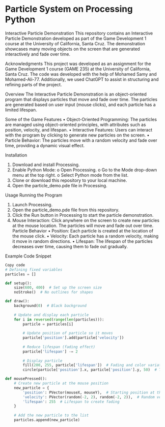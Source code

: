 # Particle System on Processing Python
 
Interactive Particle Demonstration
This repository contains an Interactive Particle Demonstration developed as part of the Game Development 1 course at the University of California, Santa Cruz. The demonstration showcases many moving objects on the screen that are generated interactively and fade over time.

Acknowledgments
This project was developed as an assignment for the Game Development 1 course (GAME 235) at the University of California, Santa Cruz. The code was developed with the help of Mohamed Samy and Mohamed-Ali-77. Additionally, we used ChatGPT to assist in structuring and refining parts of the project.

Overview
The Interactive Particle Demonstration is an object-oriented program that displays particles that move and fade over time. The particles are generated based on user input (mouse clicks), and each particle has a limited lifespan.

Some of the Game Features
•	Object-Oriented Programming: The particles are managed using object-oriented principles, with attributes such as position, velocity, and lifespan.
•	Interactive Features: Users can interact with the program by clicking to generate new particles on the screen.
•	Particle Behavior: The particles move with a random velocity and fade over time, providing a dynamic visual effect.

Installation
1.	Download and install Processing.
2.	Enable Python Mode:
o	Open Processing.
o	Go to the Mode drop-down menu at the top right.
o	Select Python mode from the list.
3.	Clone or download this repository to your local machine.
4.	Open the particle_demo.pde file in Processing.

Usage
Running the Program
1.	Launch Processing.
2.	Open the particle_demo.pde file from this repository.
3.	Click the Run button in Processing to start the particle demonstration.
4.	Mouse Interaction: Click anywhere on the screen to create new particles at the mouse location. The particles will move and fade out over time.
Particle Behavior
•	Position: Each particle is created at the location of the mouse click.
•	Velocity: Each particle has a random velocity, making it move in random directions.
•	Lifespan: The lifespan of the particles decreases over time, causing them to fade out gradually.

Example Code Snippet
```python
Copy code
# Defining fixed variables
particles = []

def setup():
    size(600, 400)  # Set up the screen size
    noStroke()  # No outlines for shapes

def draw():
    background(0)  # Black background
    
    # Update and display each particle
    for i in reversed(range(len(particles))):
        particle = particles[i]
        
        # Update position of particle so it moves
        particle['position'].add(particle['velocity'])
        
        # Reduce lifespan (fading effect)
        particle['lifespan'] -= 2
        
        # Display particle 
        fill(200, 255, particle['lifespan'])  # Fading and color variation
        circle(particle['position'].x, particle['position'].y, 50)  # The particle's shape

def mousePressed():
    # Create new particle at the mouse position
    new_particle = {
        'position': PVector(mouseX, mouseY),  # Starting position at the mouse click
        'velocity': PVector(random(-2, 2), random(-2, 2)),  # Random velocity for movement
        'lifespan': 255  # Lifespan to create fading
    }
    
    # Add the new particle to the list
    particles.append(new_particle)


